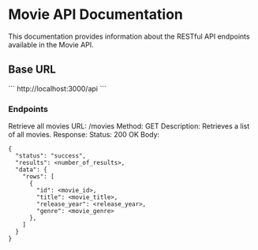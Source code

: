 <h1>Movie API Documentation</h1>
<p>This documentation provides information about the RESTful API endpoints available in the Movie API.</p>

<h2>Base URL</h2>
```
http://localhost:3000/api
```

<h3>Endpoints</h3>

Retrieve all movies
URL: /movies
Method: GET
Description: Retrieves a list of all movies.
Response:
Status: 200 OK
Body:
```
{
  "status": "success",
  "results": <number_of_results>,
  "data": {
    "rows": [
      {
        "id": <movie_id>,
        "title": <movie_title>,
        "release_year": <release_year>,
        "genre": <movie_genre>
      },
    ]
  }
}
```
